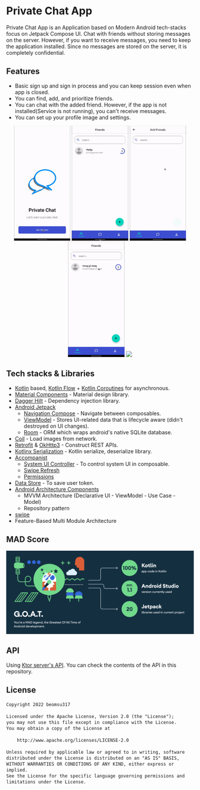# Private Chat App

Private Chat App is an Application based on Modern Android tech-stacks focus on Jetpack Compose UI. Chat with friends without storing messages on the server. However, if you want to receive messages, you need to keep the application installed. Since no messages are stored on the server, it is completely confidential.

## Features

* Basic sign up and sign in process and you can keep session even when app is closed.
* You can find, add, and prioritize friends.
* You can chat with the added friend. However, if the app is not installed&#40;Service is not running&#41;, you can't receive messages.
* You can set up your profile image and settings.

<div align="center">
<img src="media/sign_up_and_sign_in.gif" width="30%">
<img src="media/session.gif"  width="30%">
<img src="media/add_friend.gif" width="30%">
<img src="media/chat.gif"  width="30%">
<img src="media/profile.gif" width="30%">
</div>

## Tech stacks & Libraries

- [Kotlin](https://developer.android.com/kotlin) based, [Kotlin Flow](https://developer.android.com/kotlin/flow) + [Kotlin Coroutines](https://github.com/Kotlin/kotlinx.coroutines) for asynchronous.
- [Material Components](https://github.com/material-components/material-components-android) - Material design library.
- [Dagger Hilt](https://dagger.dev/hilt/) - Dependency injection library.
- [Android Jetpack](https://developer.android.com/jetpack)
    - [Navigation Compose](https://developer.android.com/jetpack/compose/navigation) - Navigate between composables.
    - [ViewModel](https://developer.android.com/topic/libraries/architecture/viewmodel) - Stores UI-related data that is lifecycle aware (didn't destroyed on UI changes).
    - [Room](https://developer.android.com/training/data-storage/room) - ORM which wraps android's native SQLite database.
- [Coil](https://github.com/coil-kt/coil) - Load images from network.
- [Retrofit](https://square.github.io/retrofit/) & [OkHttp3](https://square.github.io/okhttp/) - Construct REST APIs.
- [Kotlinx Serialization](https://github.com/Kotlin/kotlinx.serialization) - Kotlin serialize, deserialize library.
- [Accompanist](https://google.github.io/accompanist/insets/)
    - [System UI Controller](https://google.github.io/accompanist/systemuicontroller/) - To control system UI in composable.
    - [Swipe Refresh](https://google.github.io/accompanist/swiperefresh/)
    - [Permissions](https://google.github.io/accompanist/permissions/)
- [Data Store](https://developer.android.com/topic/libraries/architecture/datastore) - To save user token.
- [Android Architecture Components](https://developer.android.com/topic/architecture)
    - MVVM Architecture (Declarative UI - ViewModel - Use Case - Model)
    - Repository pattern
- [swipe](https://github.com/saket/swipe)
- Feature-Based Multi Module Architecture

## MAD Score

![mad score](media/mad_score.png)

## API

Using [Ktor server's API](https://github.com/beomsu317/private-chat-server). You can check the contents of the API in this repository.

## License

```
Copyright 2022 beomsu317

Licensed under the Apache License, Version 2.0 (the "License");
you may not use this file except in compliance with the License.
You may obtain a copy of the License at

    http://www.apache.org/licenses/LICENSE-2.0

Unless required by applicable law or agreed to in writing, software
distributed under the License is distributed on an "AS IS" BASIS,
WITHOUT WARRANTIES OR CONDITIONS OF ANY KIND, either express or implied.
See the License for the specific language governing permissions and
limitations under the License.
```
